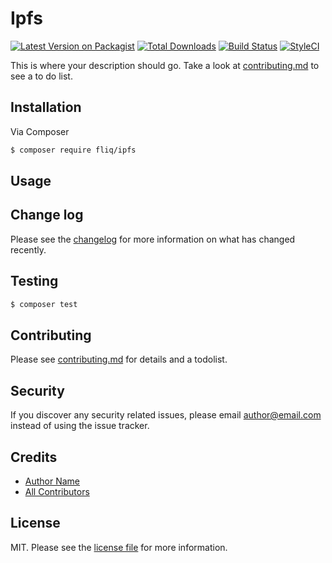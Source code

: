 # Ipfs

[![Latest Version on Packagist][ico-version]][link-packagist]
[![Total Downloads][ico-downloads]][link-downloads]
[![Build Status][ico-travis]][link-travis]
[![StyleCI][ico-styleci]][link-styleci]

This is where your description should go. Take a look at [contributing.md](contributing.md) to see a to do list.

## Installation

Via Composer

``` bash
$ composer require fliq/ipfs
```

## Usage

## Change log

Please see the [changelog](changelog.md) for more information on what has changed recently.

## Testing

``` bash
$ composer test
```

## Contributing

Please see [contributing.md](contributing.md) for details and a todolist.

## Security

If you discover any security related issues, please email author@email.com instead of using the issue tracker.

## Credits

- [Author Name][link-author]
- [All Contributors][link-contributors]

## License

MIT. Please see the [license file](license.md) for more information.

[ico-version]: https://img.shields.io/packagist/v/fliq/ipfs.svg?style=flat-square
[ico-downloads]: https://img.shields.io/packagist/dt/fliq/ipfs.svg?style=flat-square
[ico-travis]: https://img.shields.io/travis/fliq/ipfs/master.svg?style=flat-square
[ico-styleci]: https://styleci.io/repos/12345678/shield

[link-packagist]: https://packagist.org/packages/fliq/ipfs
[link-downloads]: https://packagist.org/packages/fliq/ipfs
[link-travis]: https://travis-ci.org/fliq/ipfs
[link-styleci]: https://styleci.io/repos/12345678
[link-author]: https://github.com/fliq
[link-contributors]: ../../contributors
